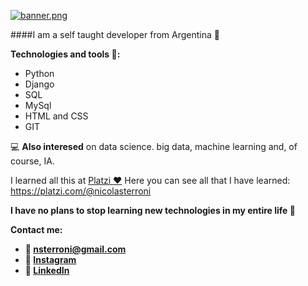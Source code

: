 [![banner.png](https://i.postimg.cc/8Cx4x2Sh/banner.png)](https://postimg.cc/94ty7NzM)

####I am a self taught developer from Argentina 👋

  **Technologies and tools 🔧:**
  - Python
  - Django
  - SQL
  - MySql
  - HTML and CSS
  - GIT

  💻 **Also interesed** on data science. big data, machine learning and, of course, IA.

  I learned all this at [Platzi ❤](https://platzi.com/ "Platzi")
  Here you can see all that I have learned: 
  https://platzi.com/@nicolasterroni

  **I have no plans to stop learning new technologies in my entire life 🤗**

  **Contact me:**
  - **📩 nsterroni@gmail.com**
  - **📸 [Instagram](https://www.instagram.com/nicolasterroni/ "Instagram")**
  - **💼 [LinkedIn](https://www.linkedin.com/in/nicolas-terroni-912a93192/ "LinkedIn")**
